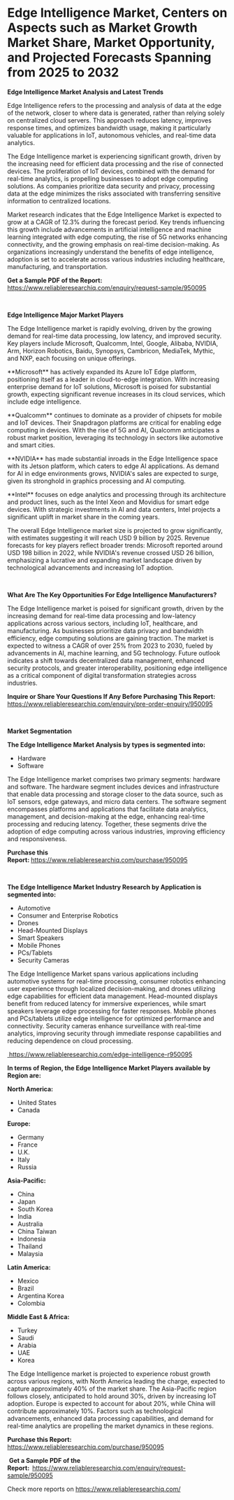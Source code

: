 <p><h1>Edge Intelligence Market, Centers on Aspects such as Market Growth Market Share, Market Opportunity, and Projected Forecasts Spanning from 2025 to 2032</h1></p><p><strong>Edge Intelligence Market Analysis and Latest Trends</strong></p>
<p><p>Edge Intelligence refers to the processing and analysis of data at the edge of the network, closer to where data is generated, rather than relying solely on centralized cloud servers. This approach reduces latency, improves response times, and optimizes bandwidth usage, making it particularly valuable for applications in IoT, autonomous vehicles, and real-time data analytics.</p><p>The Edge Intelligence market is experiencing significant growth, driven by the increasing need for efficient data processing and the rise of connected devices. The proliferation of IoT devices, combined with the demand for real-time analytics, is propelling businesses to adopt edge computing solutions. As companies prioritize data security and privacy, processing data at the edge minimizes the risks associated with transferring sensitive information to centralized locations.</p><p>Market research indicates that the Edge Intelligence Market is expected to grow at a CAGR of 12.3% during the forecast period. Key trends influencing this growth include advancements in artificial intelligence and machine learning integrated with edge computing, the rise of 5G networks enhancing connectivity, and the growing emphasis on real-time decision-making. As organizations increasingly understand the benefits of edge intelligence, adoption is set to accelerate across various industries including healthcare, manufacturing, and transportation.</p></p>
<p><strong>Get a Sample PDF of the Report:&nbsp;</strong> <a href="https://www.reliableresearchiq.com/enquiry/request-sample/950095?utm_campaign=3276&utm_medium=2&utm_source=Github&utm_content=ia&utm_term=07032025&utm_id=edge-intelligence">https://www.reliableresearchiq.com/enquiry/request-sample/950095</a></p>
<p>&nbsp;</p>
<p><strong>Edge Intelligence Major Market Players</strong></p>
<p><p>The Edge Intelligence market is rapidly evolving, driven by the growing demand for real-time data processing, low latency, and improved security. Key players include Microsoft, Qualcomm, Intel, Google, Alibaba, NVIDIA, Arm, Horizon Robotics, Baidu, Synopsys, Cambricon, MediaTek, Mythic, and NXP, each focusing on unique offerings.</p><p>**Microsoft** has actively expanded its Azure IoT Edge platform, positioning itself as a leader in cloud-to-edge integration. With increasing enterprise demand for IoT solutions, Microsoft is poised for substantial growth, expecting significant revenue increases in its cloud services, which include edge intelligence.</p><p>**Qualcomm** continues to dominate as a provider of chipsets for mobile and IoT devices. Their Snapdragon platforms are critical for enabling edge computing in devices. With the rise of 5G and AI, Qualcomm anticipates a robust market position, leveraging its technology in sectors like automotive and smart cities.</p><p>**NVIDIA** has made substantial inroads in the Edge Intelligence space with its Jetson platform, which caters to edge AI applications. As demand for AI in edge environments grows, NVIDIA's sales are expected to surge, given its stronghold in graphics processing and AI computing.</p><p>**Intel** focuses on edge analytics and processing through its architecture and product lines, such as the Intel Xeon and Movidius for smart edge devices. With strategic investments in AI and data centers, Intel projects a significant uplift in market share in the coming years.</p><p>The overall Edge Intelligence market size is projected to grow significantly, with estimates suggesting it will reach USD 9 billion by 2025. Revenue forecasts for key players reflect broader trends: Microsoft reported around USD 198 billion in 2022, while NVIDIA's revenue crossed USD 26 billion, emphasizing a lucrative and expanding market landscape driven by technological advancements and increasing IoT adoption.</p></p>
<p>&nbsp;</p>
<p><strong>What Are The Key Opportunities For Edge Intelligence Manufacturers?</strong></p>
<p><p>The Edge Intelligence market is poised for significant growth, driven by the increasing demand for real-time data processing and low-latency applications across various sectors, including IoT, healthcare, and manufacturing. As businesses prioritize data privacy and bandwidth efficiency, edge computing solutions are gaining traction. The market is expected to witness a CAGR of over 25% from 2023 to 2030, fueled by advancements in AI, machine learning, and 5G technology. Future outlook indicates a shift towards decentralized data management, enhanced security protocols, and greater interoperability, positioning edge intelligence as a critical component of digital transformation strategies across industries.</p></p>
<p><strong>Inquire or Share Your Questions If Any Before Purchasing This Report:</strong> <a href="https://www.reliableresearchiq.com/enquiry/pre-order-enquiry/950095?utm_campaign=3276&utm_medium=2&utm_source=Github&utm_content=ia&utm_term=07032025&utm_id=edge-intelligence">https://www.reliableresearchiq.com/enquiry/pre-order-enquiry/950095</a></p>
<p>&nbsp;</p>
<p><strong>Market Segmentation</strong></p>
<p><strong>The Edge Intelligence Market Analysis by types is segmented into:</strong></p>
<p><ul><li>Hardware</li><li>Software</li></ul></p>
<p><p>The Edge Intelligence market comprises two primary segments: hardware and software. The hardware segment includes devices and infrastructure that enable data processing and storage closer to the data source, such as IoT sensors, edge gateways, and micro data centers. The software segment encompasses platforms and applications that facilitate data analytics, management, and decision-making at the edge, enhancing real-time processing and reducing latency. Together, these segments drive the adoption of edge computing across various industries, improving efficiency and responsiveness.</p></p>
<p><strong>Purchase this Report:&nbsp;</strong><a href="https://www.reliableresearchiq.com/purchase/950095?utm_campaign=3276&utm_medium=2&utm_source=Github&utm_content=ia&utm_term=07032025&utm_id=edge-intelligence">https://www.reliableresearchiq.com/purchase/950095</a></p>
<p>&nbsp;</p>
<p><strong>The Edge Intelligence Market Industry Research by Application is segmented into:</strong></p>
<p><ul><li>Automotive</li><li>Consumer and Enterprise Robotics</li><li>Drones</li><li>Head-Mounted Displays</li><li>Smart Speakers</li><li>Mobile Phones</li><li>PCs/Tablets</li><li>Security Cameras</li></ul></p>
<p><p>The Edge Intelligence Market spans various applications including automotive systems for real-time processing, consumer robotics enhancing user experience through localized decision-making, and drones utilizing edge capabilities for efficient data management. Head-mounted displays benefit from reduced latency for immersive experiences, while smart speakers leverage edge processing for faster responses. Mobile phones and PCs/tablets utilize edge intelligence for optimized performance and connectivity. Security cameras enhance surveillance with real-time analytics, improving security through immediate response capabilities and reducing dependence on cloud processing.</p></p>
<p><a href="https://www.reliableresearchiq.com/edge-intelligence-r950095?utm_campaign=3276&utm_medium=2&utm_source=Github&utm_content=ia&utm_term=07032025&utm_id=edge-intelligence">&nbsp;https://www.reliableresearchiq.com/edge-intelligence-r950095</a></p>
<p><strong>In terms of Region, the Edge Intelligence Market Players available by Region are:</strong></p>
<p>
    <p> <strong> North America: </strong>
        <ul>
            <li>United States</li>
            <li>Canada</li>
        </ul>
        </p> 
    <p> <strong> Europe: </strong>
        <ul>
            <li>Germany</li>
            <li>France</li>
            <li>U.K.</li>
            <li>Italy</li>
            <li>Russia</li>
        </ul>
        </p> 
    <p> <strong> Asia-Pacific: </strong>
        <ul>
            <li>China</li>
            <li>Japan</li>
            <li>South Korea</li>
            <li>India</li>
            <li>Australia</li>
            <li>China Taiwan</li>
            <li>Indonesia</li>
            <li>Thailand</li>
            <li>Malaysia</li>
        </ul>
        </p> 
    <p> <strong> Latin America: </strong>
        <ul>
            <li>Mexico</li>
            <li>Brazil</li>
            <li>Argentina Korea</li>
            <li>Colombia</li>
        </ul>
        </p> 
    <p> <strong> Middle East & Africa: </strong>
        <ul>
            <li>Turkey</li>
            <li>Saudi</li>
            <li>Arabia</li>
            <li>UAE</li>
            <li>Korea</li>
        </ul>
    </p>
    </p>
<p><p>The Edge Intelligence market is projected to experience robust growth across various regions, with North America leading the charge, expected to capture approximately 40% of the market share. The Asia-Pacific region follows closely, anticipated to hold around 30%, driven by increasing IoT adoption. Europe is expected to account for about 20%, while China will contribute approximately 10%. Factors such as technological advancements, enhanced data processing capabilities, and demand for real-time analytics are propelling the market dynamics in these regions.</p></p>
<p><strong>Purchase this Report: </strong><a href="https://www.reliableresearchiq.com/purchase/950095?utm_campaign=3276&utm_medium=2&utm_source=Github&utm_content=ia&utm_term=07032025&utm_id=edge-intelligence">https://www.reliableresearchiq.com/purchase/950095</a></p>
<p>&nbsp;<strong>Get a Sample PDF of the Report:&nbsp;&nbsp;</strong><a href="https://www.reliableresearchiq.com/enquiry/request-sample/950095?utm_campaign=3276&utm_medium=2&utm_source=Github&utm_content=ia&utm_term=07032025&utm_id=edge-intelligence">https://www.reliableresearchiq.com/enquiry/request-sample/950095</a></p>
<p><strong></strong></p>
<p>Check more reports on <a href="https://www.reliableresearchiq.com/?utm_campaign=3276&utm_medium=2&utm_source=Github&utm_content=ia&utm_term=07032025&utm_id=edge-intelligence">https://www.reliableresearchiq.com/</a></p>
